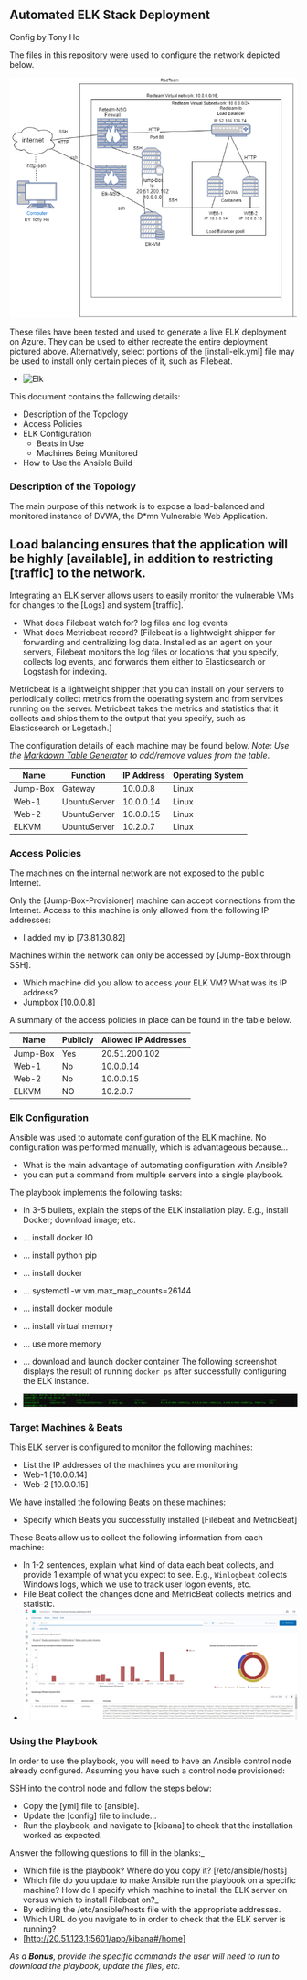 ## Automated ELK Stack Deployment

Config by Tony Ho

The files in this repository were used to configure the network depicted below.

![Redteam](Diagram/Redteam.png)

These files have been tested and used to generate a live ELK deployment on Azure. They can be used to either recreate the entire deployment pictured above. Alternatively, select portions of the [install-elk.yml] file may be used to install only certain pieces of it, such as Filebeat.

  - ![Elk](Ansible/Elk/install-elk.yml)

This document contains the following details:
- Description of the Topology
- Access Policies
- ELK Configuration
  - Beats in Use
  - Machines Being Monitored
- How to Use the Ansible Build


### Description of the Topology

The main purpose of this network is to expose a load-balanced and monitored instance of DVWA, the D*mn Vulnerable Web Application.

Load balancing ensures that the application will be highly [available], in addition to restricting [traffic] to the network.
- 

Integrating an ELK server allows users to easily monitor the vulnerable VMs for changes to the [Logs] and system [traffic].
- What does Filebeat watch for? log files and log events
- What does Metricbeat record?
[Filebeat is a lightweight shipper for forwarding and centralizing log data. Installed as an agent on your servers, Filebeat monitors the log files or locations that you specify, collects log events, and forwards them either to Elasticsearch or Logstash for indexing.

Metricbeat is a lightweight shipper that you can install on your servers to periodically collect metrics from the operating system and from services running on the server. Metricbeat takes the metrics and statistics that it collects and ships them to the output that you specify, such as Elasticsearch or Logstash.]

The configuration details of each machine may be found below.
_Note: Use the [Markdown Table Generator](http://www.tablesgenerator.com/markdown_tables) to add/remove values from the table_.

| Name            | Function     | IP Address             | Operating System |
|-----------------|--------------|------------------------|------------------|
| Jump-Box        | Gateway      | 10.0.0.8               | Linux            |
| Web-1           | UbuntuServer | 10.0.0.14              | Linux            |
| Web-2           | UbuntuServer | 10.0.0.15              | Linux            |
| ELKVM           | UbuntuServer | 10.2.0.7               | Linux            |


### Access Policies

The machines on the internal network are not exposed to the public Internet. 

Only the [Jump-Box-Provisioner] machine can accept connections from the Internet. Access to this machine is only allowed from the following IP addresses:
- I added my ip [73.81.30.82]

Machines within the network can only be accessed by [Jump-Box through SSH].
- Which machine did you allow to access your ELK VM? What was its IP address?
- Jumpbox [10.0.0.8]

A summary of the access policies in place can be found in the table below.

| Name     | Publicly | Allowed IP Addresses |
|----------|----------|----------------------|
| Jump-Box | Yes      | 20.51.200.102        |
| Web-1    | No       | 10.0.0.14            |
| Web-2    | No       | 10.0.0.15            |
| ELKVM    | NO       | 10.2.0.7             |

### Elk Configuration

Ansible was used to automate configuration of the ELK machine. No configuration was performed manually, which is advantageous because...
- What is the main advantage of automating configuration with Ansible?
- you can put a command from multiple servers into a single playbook.

The playbook implements the following tasks:
- In 3-5 bullets, explain the steps of the ELK installation play. E.g., install Docker; download image; etc.
- ... install docker IO
- ... install python pip
- ... install docker
- ... systemctl -w vm.max_map_counts=26144
- ... install docker module
- ... install virtual memory
- ... use more memory
- ... download and launch docker container
The following screenshot displays the result of running `docker ps` after successfully configuring the ELK instance.

- ![Docker Ps](Diagram/Dockerps.png)

### Target Machines & Beats
This ELK server is configured to monitor the following machines:
- List the IP addresses of the machines you are monitoring
- Web-1 [10.0.0.14]
- Web-2 [10.0.0.15]

We have installed the following Beats on these machines:
- Specify which Beats you successfully installed
[Filebeat and MetricBeat]

These Beats allow us to collect the following information from each machine:
- In 1-2 sentences, explain what kind of data each beat collects, and provide 1 example of what you expect to see. E.g., `Winlogbeat` collects Windows logs, which we use to track user logon events, etc.
- File Beat collect the changes done and MetricBeat collects metrics and statistic.
- ![Filebeat](Diagram/Filebeat.png) 

### Using the Playbook
In order to use the playbook, you will need to have an Ansible control node already configured. Assuming you have such a control node provisioned: 

SSH into the control node and follow the steps below: 
- Copy the [yml] file to [ansible].
- Update the [config] file to include...
- Run the playbook, and navigate to [kibana] to check that the installation worked as expected.

 Answer the following questions to fill in the blanks:_
- Which file is the playbook? Where do you copy it? [/etc/ansible/hosts]
- Which file do you update to make Ansible run the playbook on a specific machine? How do I specify which machine to install the ELK server on versus which to install Filebeat on?_ 
- By editing the /etc/ansible/hosts file with the appropriate addresses.
- Which URL do you navigate to in order to check that the ELK server is running? 
- [http://20.51.123.1:5601/app/kibana#/home]

_As a **Bonus**, provide the specific commands the user will need to run to download the playbook, update the files, etc._